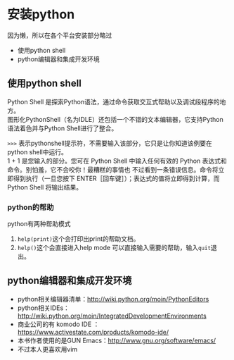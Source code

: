 # 安装python

因为懒，所以在各个平台安装部分略过

- 使用python shell
- python编辑器和集成开发环境

## 使用python shell

Python Shell 是探索Python语法，通过命令获取交互式帮助以及调试段程序的地方。  
图形化PythonShell（名为IDLE）还包括一个不错的文本编辑器，它支持Python语法着色并与Python Shell进行了整合。  

`>>>` 表示pythonshell提示符，不需要输入该部分，它只是让你知道该例要在python shell中运行。  
1 + 1 是您输入的部分。您可在 Python Shell 中输入任何有效的
Python 表达式和命令。别怕羞，它不会咬你！最糟糕的事情也
不过看到一条错误信息。命令将立即得到执行（一旦您按下
ENTER［回车键］）；表达式的值将立即得到计算，而 Python
Shell 将输出结果。  

### python的帮助

python有两种帮助模式

1. `help(print)`这个会打印出print的帮助文档。
2. `help()`这个会直接进入help mode 可以直接输入需要的帮助，输入`quit`退出。



## python编辑器和集成开发环境

- python相关编辑器清单：http://wiki.python.org/moin/PythonEditors  
- python相关IDEs：http://wiki.python.org/moin/IntegratedDevelopmentEnvironments  
- 商业公司的有 komodo IDE ：https://www.activestate.com/products/komodo-ide/
- 本书作者使用的是GUN Emacs：http://www.gnu.org/software/emacs/  
- 不过本人更喜欢用vim  


